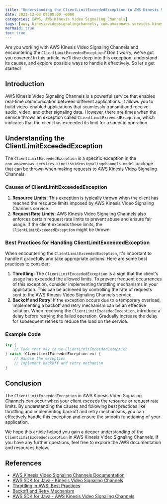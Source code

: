 ```yaml
---
title: "Understanding the ClientLimitExceededException in AWS Kinesis Video Signaling Channels"
date: 2023-12-03 09:00:00 -0000
categories: [AWS, AWS Kinesis Video Signaling Channels]
tags: [aws, kinesisvideosignalingchannels, com.amazonaws.services.kinesisvideosignalingchannels.model]
mermaid: true
toc: true
---
```



Are you working with AWS Kinesis Video Signaling Channels and encountering the `ClientLimitExceededException`? Don't worry, we've got you covered! In this article, we'll dive deep into this exception, understand its causes, and explore possible ways to handle it effectively. So let's get started!

## Introduction

AWS Kinesis Video Signaling Channels is a powerful service that enables real-time communication between different applications. It allows you to build video-enabled applications that seamlessly transmit and receive audio, video, and other signaling data. However, there are times when the service throws an exception called `ClientLimitExceededException`, which indicates that the client has exceeded its limit for a specific operation.

## Understanding the ClientLimitExceededException

The `ClientLimitExceededException` is a specific exception in the `com.amazonaws.services.kinesisvideosignalingchannels.model` package that can be thrown when making requests to AWS Kinesis Video Signaling Channels.

### Causes of ClientLimitExceededException

1. **Resource Limits**: This exception is typically thrown when the client has reached the resource limits imposed by AWS Kinesis Video Signaling Channels service.
2. **Request Rate Limits**: AWS Kinesis Video Signaling Channels also enforces certain request rate limits to prevent abuse and ensure fair usage. If the client exceeds these limits, the `ClientLimitExceededException` might be thrown.

### Best Practices for Handling ClientLimitExceededException

When encountering the `ClientLimitExceededException`, it's important to handle it gracefully and take appropriate actions. Here are some best practices to consider:

1. **Throttling**: The `ClientLimitExceededException` is a sign that the client's usage has exceeded the allowed limits. To prevent frequent occurrences of this exception, consider implementing throttling mechanisms in your application. This can be achieved by controlling the rate of requests sent to the AWS Kinesis Video Signaling Channels service.
2. **Backoff and Retry**: If the exception occurs due to a temporary overload, implementing a backoff and retry mechanism can be an effective solution. When receiving the `ClientLimitExceededException`, introduce a delay before retrying the failed operation. Gradually increase the delay for subsequent retries to reduce the load on the service.

### Example Code

```java
try {
    // Code that may cause ClientLimitExceededException
} catch (ClientLimitExceededException ex) {
    // Handle the exception
    // Implement backoff and retry mechanism
}
```

## Conclusion

The `ClientLimitExceededException` in AWS Kinesis Video Signaling Channels can occur when your client exceeds the resource or request rate limits. By understanding the causes and following best practices like throttling and implementing backoff and retry mechanisms, you can effectively handle this exception and ensure the smooth functioning of your application.

We hope this article helped you gain a deeper understanding of the `ClientLimitExceededException` in AWS Kinesis Video Signaling Channels. If you have any further questions, feel free to explore the AWS documentation and resources below.

## References
- [AWS Kinesis Video Signaling Channels Documentation](https://docs.aws.amazon.com/kinesisvideostreams/latest/dg/how-aws-works.html)
- [AWS SDK for Java - Kinesis Video Signaling Channels](https://docs.aws.amazon.com/sdk-for-java/latest/developer-guide/kinesisvideosignaling-exceptions.html)
- [Throttling in AWS: Best Practices](https://docs.aws.amazon.com/general/latest/gr/aws_service_limits.html#throttling)
- [Backoff and Retry Mechanism](https://aws.amazon.com/blogs/architecture/exponential-backoff-and-jitter/)
- [AWS SDK for Java - AWS Kinesis Video Signaling Channels](https://aws.amazon.com/sdk-for-java/)